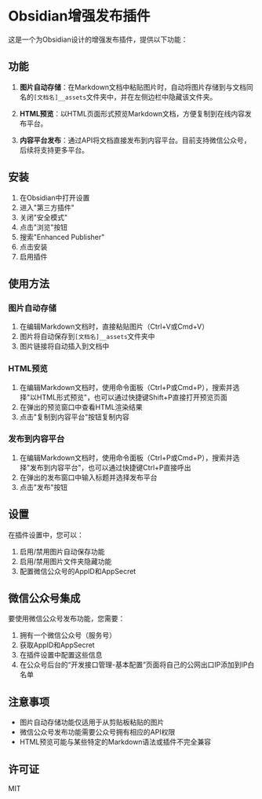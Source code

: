 # Obsidian增强发布插件

这是一个为Obsidian设计的增强发布插件，提供以下功能：

## 功能

1. **图片自动存储**：在Markdown文档中粘贴图片时，自动将图片存储到与文档同名的`[文档名]__assets`文件夹中，并在左侧边栏中隐藏该文件夹。

2. **HTML预览**：以HTML页面形式预览Markdown文档，方便复制到在线内容发布平台。

3. **内容平台发布**：通过API将文档直接发布到内容平台。目前支持微信公众号，后续将支持更多平台。

## 安装

1. 在Obsidian中打开设置
2. 进入"第三方插件"
3. 关闭"安全模式"
4. 点击"浏览"按钮
5. 搜索"Enhanced Publisher"
6. 点击安装
7. 启用插件

## 使用方法

### 图片自动存储

1. 在编辑Markdown文档时，直接粘贴图片（Ctrl+V或Cmd+V）
2. 图片将自动保存到`[文档名]__assets`文件夹中
3. 图片链接将自动插入到文档中

### HTML预览

1. 在编辑Markdown文档时，使用命令面板（Ctrl+P或Cmd+P），搜索并选择"以HTML形式预览"，也可以通过快捷键Shift+P直接打开预览页面
2. 在弹出的预览窗口中查看HTML渲染结果
3. 点击"复制到内容平台"按钮复制内容

### 发布到内容平台

1. 在编辑Markdown文档时，使用命令面板（Ctrl+P或Cmd+P），搜索并选择"发布到内容平台"，也可以通过快捷键Ctrl+P直接呼出
2. 在弹出的发布窗口中输入标题并选择发布平台
3. 点击"发布"按钮

## 设置

在插件设置中，您可以：

1. 启用/禁用图片自动保存功能
2. 启用/禁用图片文件夹隐藏功能
3. 配置微信公众号的AppID和AppSecret

## 微信公众号集成

要使用微信公众号发布功能，您需要：

1. 拥有一个微信公众号（服务号）
2. 获取AppID和AppSecret
3. 在插件设置中配置这些信息
4. 在公众号后台的“开发接口管理-基本配置”页面将自己的公网出口IP添加到IP白名单

## 注意事项

- 图片自动存储功能仅适用于从剪贴板粘贴的图片
- 微信公众号发布功能需要公众号拥有相应的API权限
- HTML预览可能与某些特定的Markdown语法或插件不完全兼容

## 许可证

MIT 